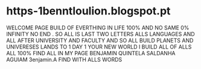 # https-1benntloulion.blogspot.pt
WELCOME PAGE BUILD OF EVERTHING IN LIFE 100% AND NO SAME 0% INFINITY NO END . SO ALL IS LAST TWO LETTERS ALLS LANGUAGES AND ALL AFTER UNIVERSITY AND FACULTY AND SO ALL BUILD PLANETS AND UNIVERESES LANDS TO 1 DAY 1 YOUR NEW WORLD I BUILD ALL OF ALLS ALL 100% FIND ALL IN MY PAGE BENJAMIN QUINTELA SALDANHA AGUIAM 3enjamin.A FIND WITH ALLS WORDS
